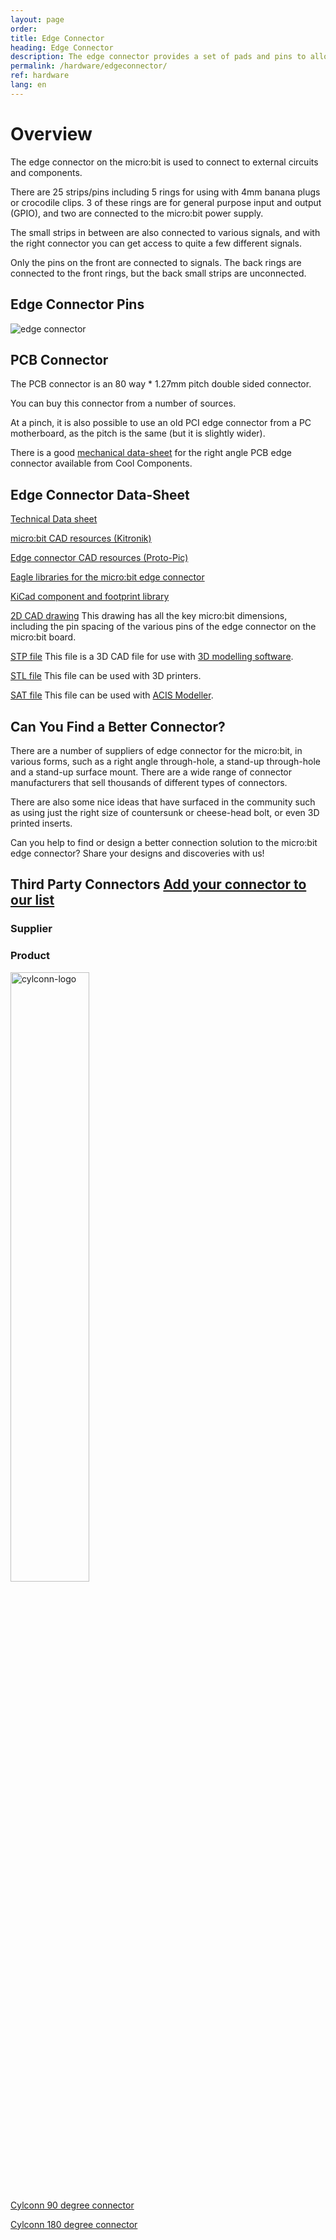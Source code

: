 ```yaml
---
layout: page
order:
title: Edge Connector
heading: Edge Connector
description: The edge connector provides a set of pads and pins to allow interfacing to other circuits and components.
permalink: /hardware/edgeconnector/
ref: hardware
lang: en
---
```



# Overview

The edge connector on the micro:bit is used to connect to external circuits and components.

There are 25 strips/pins including 5 rings for using with 4mm banana plugs or crocodile clips. 3 of these rings are for general purpose input and output (GPIO), and two are connected to the micro:bit power supply.

The small strips in between are also connected to various signals, and with the right connector
you can get access to quite a few different signals.

Only the pins on the front are connected to signals. The back rings are connected to the
front rings, but the back small strips are unconnected.


## Edge Connector Pins

![edge connector](/docs/hardware/assets/edge_connector.svg)


## PCB Connector

The PCB connector is an 80 way * 1.27mm pitch double sided connector.

You can buy this connector from a number of sources.

At a pinch, it is also possible to use an old PCI edge connector from a PC motherboard,
as the pitch is the same (but it is slightly wider).

There is a good [mechanical data-sheet](http://resources.coolcomponents.co.uk/CONNECTORS/10156.pdf) for the right angle PCB edge connector available from Cool Components.



## Edge Connector Data-Sheet

[Technical Data sheet](../edgeconnector_ds/)

[micro:bit CAD resources (Kitronik)](https://www.kitronik.co.uk/blog/bbc-microbit-cad-resources/)

[Edge connector CAD resources (Proto-Pic)](https://www.proto-pic.co.uk/micro-bit-resources.html)

[Eagle libraries for the micro:bit edge connector](https://github.com/proto-pic/micro-bit-eagle-libraries)

[KiCad component and footprint library](https://github.com/anthonykirby/kicad_microbit_connector)

[2D CAD drawing](https://www.kitronik.co.uk/pdf/bbc_microbit_mechanical_datasheet_V2.pdf)
This drawing has all the key micro:bit dimensions, including the pin spacing of the
various pins of the edge connector on the micro:bit board.

[STP file](https://www.kitronik.co.uk/zip/Microbit_STEP.zip) This file is a 3D CAD
file for use with [3D modelling software](http://3d-viewers.com/step-viewer.html).

[STL file](https://www.kitronik.co.uk/zip/Microbit_STL.zip) This file can be used
with 3D printers.

[SAT file](https://www.kitronik.co.uk/zip/Microbit_SAT.zip) This file can be used
with [ACIS Modeller](http://www.spatial.com/products/3d-acis-modeling).

## Can You Find a Better Connector?

There are a number of suppliers of edge connector for the micro:bit, in various forms,
such as a right angle through-hole, a stand-up through-hole and a stand-up surface
mount. There are a wide range of connector manufacturers that sell thousands of
different types of connectors.

There are also some nice ideas that have surfaced in the community such as using just
the right size of countersunk or cheese-head bolt, or even 3D printed inserts.

Can you help to find or design a better connection solution to the micro:bit
edge connector? Share your designs and discoveries with us!

<div class="container">
     <h2>
      <span>Third Party Connectors</span>
      <a href="http://github.com/microbit-foundation/dev-docs/edit/master/hardware/edgeconnector.md" class="btn btn-info" role="button">Add your connector to our list</a>
    </h2>
</div>

<div class="container-fluid">
	<div class="row">
		<div class="col-md-12">
			<div class="col-md-6">
				<h3>Supplier</h3>
			</div>
			<div class="col-md-6">
				<h3>Product</h3>
			</div>
		<div class="col-md-12">
			<div class="col-md-6">
        <a href="http://www.dgyuliang.net"><img src="/docs/hardware/assets/cylconn-logo.png" alt="cylconn-logo" style="width: 50%;"></a>
			</div>
			<div class="col-md-6">
        <p> <a href="http://www.dgyuliang.net/d/file/Produtcs/Customized%20Connector/MICRO%20BIT%20Connector/84a0fe06b4296135d64139b5b4297ef3.pdf">Cylconn 90 degree connector</a></p>
        <p> <a href="http://www.dgyuliang.net/d/file/Produtcs/Customized%20Connector/MICRO%20BIT%20Connector/0d43030af84ade6fc3f00e242079c055.pdf">Cylconn 180 degree connector</a></p>
			</div>
		</div>
	</div>
</div>
